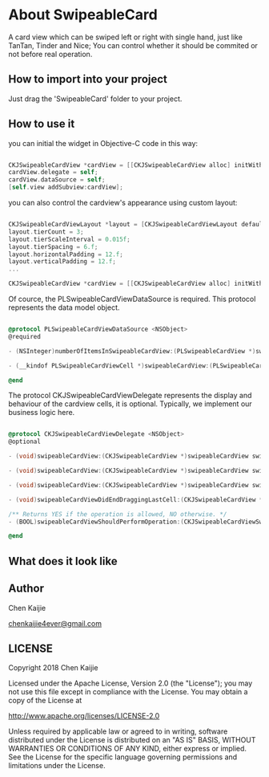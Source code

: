 # About SwipeableCard

A card view which can be swiped left or right with single hand, just like TanTan, Tinder and Nice; You can control whether it should be commited or not before real operation.

## How to import into your project

Just drag the 'SwipeableCard' folder to your project.

## How to use it

you can initial the widget in Objective-C code in this way:

```objective-c

CKJSwipeableCardView *cardView = [[CKJSwipeableCardView alloc] initWithFrame:CGRectMake(0, 0, cardViewWidth, cardViewHeight)];
cardView.delegate = self;
cardView.dataSource = self;
[self.view addSubview:cardView];

```
you can also control the cardview's appearance using custom layout:

```objective-c

CKJSwipeableCardViewLayout *layout = [CKJSwipeableCardViewLayout defaultLayout];
layout.tierCount = 3;
layout.tierScaleInterval = 0.015f;
layout.tierSpacing = 6.f;
layout.horizontalPadding = 12.f;
layout.verticalPadding = 12.f;
...

CKJSwipeableCardView *cardView = [[CKJSwipeableCardView alloc] initWithFrame:CGRectMake(0, 0, cardViewWidth, cardViewHeight) swipeableCardViewLayout:layout];

```
Of cource, the PLSwipeableCardViewDataSource is required. This protocol represents the data model object.

```objective-c

@protocol PLSwipeableCardViewDataSource <NSObject>
@required

- (NSInteger)numberOfItemsInSwipeableCardView:(PLSwipeableCardView *)swipeableCardView;

- (__kindof PLSwipeableCardViewCell *)swipeableCardView:(PLSwipeableCardView *)swipeableCardView cellForItemAtIndex:(NSInteger)index;

@end

```
The protocol CKJSwipeableCardViewDelegate represents the display and behaviour of the cardview cells, it is optional. Typically, we implement our business logic here.

```objective-c

@protocol CKJSwipeableCardViewDelegate <NSObject>
@optional

- (void)swipeableCardView:(CKJSwipeableCardView *)swipeableCardView swipeableCardViewCell:(CKJSwipeableCardViewCell *)swipeableCardViewCell didSelectItemAtIndex:(NSInteger)index;

- (void)swipeableCardView:(CKJSwipeableCardView *)swipeableCardView swipeableCardViewCell:(CKJSwipeableCardViewCell *)swipeableCardViewCell draggingWidthDirection:(CKJSwipeableCardViewSwipeDirection)direction horizontalTranslateRatio:(CGFloat)horizontalTranslateRatio verticalTranslateRatio:(CGFloat)verticalTranslateRatio isManual:(BOOL)isManual;

- (void)swipeableCardView:(CKJSwipeableCardView *)swipeableCardView swipeableCardViewCell:(CKJSwipeableCardViewCell *)swipeableCardViewCell didEndDraggingWidthDirection:(CKJSwipeableCardViewSwipeDirection)direction isManual:(BOOL)isManual;

- (void)swipeableCardViewDidEndDraggingLastCell:(CKJSwipeableCardView *)swipeableCardView;

/** Returns YES if the operation is allowed, NO otherwise. */
- (BOOL)swipeableCardViewShouldPerformOperation:(CKJSwipeableCardViewSwipeDirection)direction;

@end

```
## What does it look like


## Author

Chen Kaijie

chenkaijie4ever@gmail.com


## LICENSE

Copyright 2018 Chen Kaijie

Licensed under the Apache License, Version 2.0 (the "License");
you may not use this file except in compliance with the License.
You may obtain a copy of the License at

http://www.apache.org/licenses/LICENSE-2.0

Unless required by applicable law or agreed to in writing, software
distributed under the License is distributed on an "AS IS" BASIS,
WITHOUT WARRANTIES OR CONDITIONS OF ANY KIND, either express or implied.
See the License for the specific language governing permissions and
limitations under the License.

